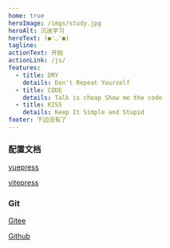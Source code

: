 ```yaml
---
home: true
heroImage: /imgs/study.jpg
heroAlt: 沉迷学习
heroText: (●'◡'●)
tagline:
actionText: 开始
actionLink: /js/
features:
  - title: DRY
    details: Don't Repeat Yourself
  - title: CODE
    details: Talk is cheap Show me the code
  - title: KISS
    details: Keep It Simple and Stupid
footer: 下边没有了
---
```


### 配置文档

[vuepress](https://vuepress.vuejs.org/zh/)

[vitepress](https://github.com/vuejs/vitepress)

### Git

[Gitee](https://gitee.com/chidiao)

[Github](https://github.com/chidiao)
